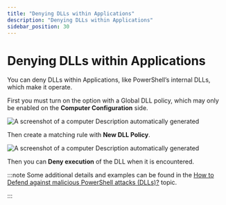 ```yaml
---
title: "Denying DLLs within Applications"
description: "Denying DLLs within Applications"
sidebar_position: 30
---
```


# Denying DLLs within Applications

You can deny DLLs within Applications, like PowerShell’s internal DLLs, which make it operate.

First you must turn on the option with a Global DLL policy, which may only be enabled on the
**Computer Configuration** side.

![A screenshot of a computer Description automatically generated](/images/endpointpolicymanager/leastprivilege/deny/denying_dlls_within_applications.webp)

Then create a matching rule with **New DLL Policy**.

![A screenshot of a computer Description automatically generated](/images/endpointpolicymanager/leastprivilege/deny/denying_dlls_within_applications_1.webp)

Then you can **Deny execution** of the DLL when it is encountered.

:::note
Some additional details and examples can be found in the
[How to Defend against malicious PowerShell attacks (DLLs)?](/docs/endpointpolicymanager/components/endpointprivilegemanager/knowledgebase/tipsforadminapproval/maliciousattacks.md)
topic.

:::
